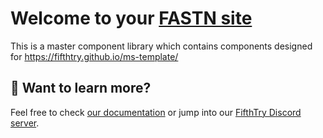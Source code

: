 # Welcome to your [FASTN site](https://fastn.io/)

This is a master component library which contains components designed for https://fifthtry.github.io/ms-template/


## 👀 Want to learn more?

Feel free to check [our documentation](https://fastn.io/) or jump into our [FifthTry Discord server](https://discord.gg/bucrdvptYd).
